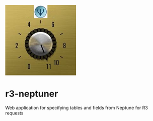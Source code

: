![](neptuner.jpeg)
# r3-neptuner
Web application for specifying tables and fields from Neptune for R3 requests
